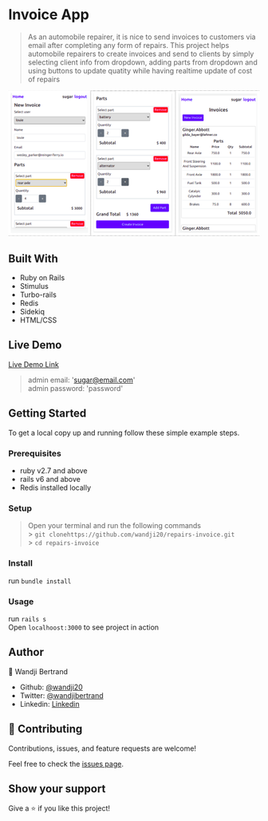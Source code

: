 # Invoice App

> As an automobile repairer, it is nice to send invoices to customers via email after completing any form of repairs. This project helps automobile repairers to create invoices and send to clients by simply selecting client info from dropdown, adding parts from dropdown and using buttons to update quatity while having realtime update of cost of repairs

![](/app/assets/images/screenshot.png)

## Built With

- Ruby on Rails
- Stimulus
- Turbo-rails
- Redis
- Sidekiq
- HTML/CSS

## Live Demo

[Live Demo Link](https://repairs-invoice-app.herokuapp.com)

> admin email: 'sugar@email.com' <br>
> admin password: 'password'

## Getting Started

To get a local copy up and running follow these simple example steps.

### Prerequisites

- ruby v2.7 and above
- rails v6 and above
- Redis installed locally

### Setup

> Open your terminal and run the following commands <br> > `git clonehttps://github.com/wandji20/repairs-invoice.git` <br> > `cd repairs-invoice` <br>

### Install

run `bundle install`

### Usage

run `rails s` <br>
Open `localhoost:3000` to see project in action

## Author

👤 Wandji Bertrand

- Github: [@wandji20](https://github.com/wandji20)
- Twitter: [@wandjibertrand](https://twitter.com/wandjibertrand)
- Linkedin: [Linkedin](https://www.linkedin.com/in/wandji-bertrand/)

## 🤝 Contributing

Contributions, issues, and feature requests are welcome!

Feel free to check the [issues page](../../issues/).

## Show your support

Give a ⭐️ if you like this project!
